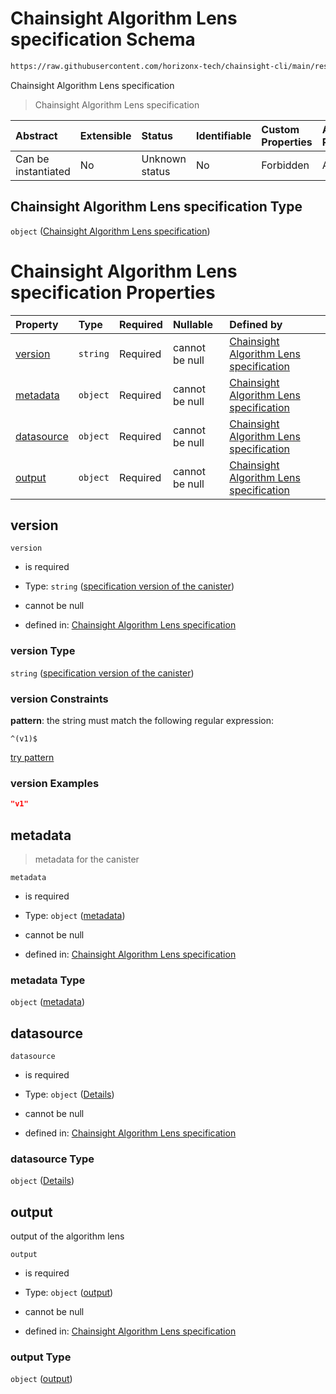 # Chainsight Algorithm Lens specification Schema

```txt
https://raw.githubusercontent.com/horizonx-tech/chainsight-cli/main/resources/schema/algorithm_lens.json
```

Chainsight Algorithm Lens specification

> Chainsight Algorithm Lens specification

| Abstract            | Extensible | Status         | Identifiable | Custom Properties | Additional Properties | Access Restrictions | Defined In                                                                   |
| :------------------ | :--------- | :------------- | :----------- | :---------------- | :-------------------- | :------------------ | :--------------------------------------------------------------------------- |
| Can be instantiated | No         | Unknown status | No           | Forbidden         | Allowed               | none                | [algorithm\_lens.json](../../out/algorithm_lens.json "open original schema") |

## Chainsight Algorithm Lens specification Type

`object` ([Chainsight Algorithm Lens specification](algorithm_lens.md))

# Chainsight Algorithm Lens specification Properties

| Property                  | Type     | Required | Nullable       | Defined by                                                                                                                                               |
| :------------------------ | :------- | :------- | :------------- | :------------------------------------------------------------------------------------------------------------------------------------------------------- |
| [version](#version)       | `string` | Required | cannot be null | [Chainsight Algorithm Lens specification](algorithm_lens-properties-specification-version-of-the-canister.md "#/properties/version#/properties/version") |
| [metadata](#metadata)     | `object` | Required | cannot be null | [Chainsight Algorithm Lens specification](algorithm_lens-properties-metadata.md "#/properties/metadata#/properties/metadata")                            |
| [datasource](#datasource) | `object` | Required | cannot be null | [Chainsight Algorithm Lens specification](algorithm_lens-properties-datasource.md "#/properties/datasource#/properties/datasource")                      |
| [output](#output)         | `object` | Required | cannot be null | [Chainsight Algorithm Lens specification](algorithm_lens-properties-output.md "#/properties/output#/properties/output")                                  |

## version



`version`

*   is required

*   Type: `string` ([specification version of the canister](algorithm_lens-properties-specification-version-of-the-canister.md))

*   cannot be null

*   defined in: [Chainsight Algorithm Lens specification](algorithm_lens-properties-specification-version-of-the-canister.md "#/properties/version#/properties/version")

### version Type

`string` ([specification version of the canister](algorithm_lens-properties-specification-version-of-the-canister.md))

### version Constraints

**pattern**: the string must match the following regular expression:&#x20;

```regexp
^(v1)$
```

[try pattern](https://regexr.com/?expression=%5E\(v1\)%24 "try regular expression with regexr.com")

### version Examples

```json
"v1"
```

## metadata



> metadata for the canister

`metadata`

*   is required

*   Type: `object` ([metadata](algorithm_lens-properties-metadata.md))

*   cannot be null

*   defined in: [Chainsight Algorithm Lens specification](algorithm_lens-properties-metadata.md "#/properties/metadata#/properties/metadata")

### metadata Type

`object` ([metadata](algorithm_lens-properties-metadata.md))

## datasource



`datasource`

*   is required

*   Type: `object` ([Details](algorithm_lens-properties-datasource.md))

*   cannot be null

*   defined in: [Chainsight Algorithm Lens specification](algorithm_lens-properties-datasource.md "#/properties/datasource#/properties/datasource")

### datasource Type

`object` ([Details](algorithm_lens-properties-datasource.md))

## output

output of the algorithm lens

`output`

*   is required

*   Type: `object` ([output](algorithm_lens-properties-output.md))

*   cannot be null

*   defined in: [Chainsight Algorithm Lens specification](algorithm_lens-properties-output.md "#/properties/output#/properties/output")

### output Type

`object` ([output](algorithm_lens-properties-output.md))
